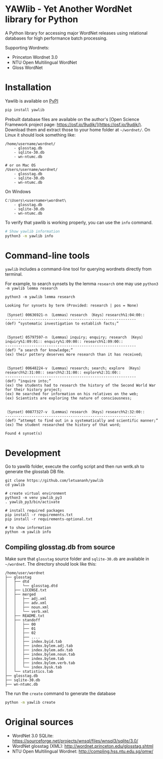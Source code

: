 YAWlib - Yet Another WordNet library for Python
===============

A Python library for accessing major WordNet releases using relational databases for high performance batch processing.

Supporting Wordnets:

- Princeton Wordnet 3.0
- NTU Open Multilingual WordNet
- Gloss WordNet

# Installation

Yawlib is available on [PyPI](https://pypi.org/project/yawlib/)

```bash
pip install yawlib
```

Prebuilt database files are available on the author's [Open Science Framework project page: https://osf.io/9udjk/](https://osf.io/9udjk/).
Download them and extract those to your home folder at `~/wordnet/`.
On Linux it should look something like:

```
/home/username/wordnet/
    - glosstag.db
    - sqlite-30.db
    - wn-ntumc.db

# or on Mac OS
/Users/username/wordnet/
    - glosstag.db
    - sqlite-30.db
    - wn-ntumc.db
```

On Windows

```
C:\Users\<username>\wordnet\
    - glosstag.db
    - sqlite-30.db
    - wn-ntumc.db
```

To verify that yawlib is working properly, you can use the `info` command.

```bash
# Show yawlib information
python3 -m yawlib info
```

# Command-line tools

`yawlib` includes a command-line tool for querying wordnets directly from terminal.

For example, to search synsets by the lemma `research` one may use `python3 -m yawlib lemma research`

```
python3 -m yawlib lemma research

Looking for synsets by term (Provided: research | pos = None)

〔Synset〕00636921-n 〔Lemmas〕research 〔Keys〕research%1:04:00::
------------------------------------------------------------
(def) “systematic investigation to establish facts;”


〔Synset〕05797597-n 〔Lemmas〕inquiry; enquiry; research 〔Keys〕inquiry%1:09:01:: enquiry%1:09:00:: research%1:09:00::
------------------------------------------------------------
(def) “a search for knowledge;”
(ex) their pottery deserves more research than it has received;


〔Synset〕00648224-v 〔Lemmas〕research; search; explore 〔Keys〕research%2:31:00:: search%2:31:00:: explore%2:31:00::
------------------------------------------------------------
(def) “inquire into;”
(ex) the students had to research the history of the Second World War for their history project;
(ex) He searched for information on his relatives on the web;
(ex) Scientists are exploring the nature of consciousness;


〔Synset〕00877327-v 〔Lemmas〕research 〔Keys〕research%2:32:00::
------------------------------------------------------------
(def) “attempt to find out in a systematically and scientific manner;”
(ex) The student researched the history of that word;

Found 4 synset(s)
```

# Development

Go to yawlib folder, execute the config script and then run wntk.sh to generate the glosstab DB file.
```
git clone https://github.com/letuananh/yawlib
cd yawlib

# create virtual environment
python3 -m venv yawlib_py3
. yawlib_py3/bin/activate

# install required packages
pip install -r requirements.txt
pip install -r requirements-optional.txt

# to show information
python -m yawlib info
```

## Compiling glosstag.db from source

Make sure that `glosstag` source folder and `sqlite-30.db` are available in `~/wordnet`.
The directory should look like this:

```
/home/user/wordnet
├── glosstag
│   ├── dtd
│   │   └── glosstag.dtd
│   ├── LICENSE.txt
│   ├── merged
│   │   ├── adj.xml
│   │   ├── adv.xml
│   │   ├── noun.xml
│   │   └── verb.xml
│   ├── README.txt
│   ├── standoff
│   │   ├── 00
│   │   ├── 01
│   │   ├── 02
│   │   ├── ....
│   │   ├── index.byid.tab
│   │   ├── index.bylem.adj.tab
│   │   ├── index.bylem.adv.tab
│   │   ├── index.bylem.noun.tab
│   │   ├── index.bylem.tab
│   │   ├── index.bylem.verb.tab
│   │   └── index.bysk.tab
│   └── statistics.tab
├── glosstag.db
├── sqlite-30.db
├── wn-ntumc.db
```

The run the `create` command to generate the database

```bash
python -m yawlib create
```

# Original sources

- WordNet 3.0 SQLite: https://sourceforge.net/projects/wnsql/files/wnsql3/sqlite/3.0/
- WordNet glosstag (XML): http://wordnet.princeton.edu/glosstag.shtml
- NTU Open Multilingual Wordnet: http://compling.hss.ntu.edu.sg/omw/
